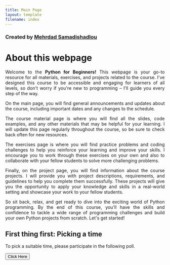 ```yaml
---
title: Main Page
layout: template
filename: index
--- 
```


### Created by <a href="https://github.com/MehrdadSamadishadlou">Mehrdad Samadishadlou</a>

# About this webpage

<p style='text-align: justify;'> 
Welcome to the <b>Python for Beginners!</b> This webpage is your go-to resource for all materials, exercises, and projects related to the course. I've designed this course to be accessible and engaging for learners of all levels, so don't worry if you're new to programming – I'll guide you every step of the way.
</p>

<p style='text-align: justify;'>
On the main page, you will find general announcements and updates about the course, including important dates and any changes to the schedule.
</p>

<p style='text-align: justify;'>
The course material page is where you will find all the slides, code examples, and any other materials that may be helpful for your learning. I will update this page regularly throughout the course, so be sure to check back often for new resources.
</p>

<p style='text-align: justify;'>
The exercises page is where you will find practice problems and coding challenges to help you reinforce your learning and improve your skills. I encourage you to work through these exercises on your own and also to collaborate with your fellow students to solve more challenging problems.
</p>

<p style='text-align: justify;'>
Finally, on the project page, you will find information about the course projects. I will provide you with project descriptions, requirements, and guidelines to help you complete them successfully. These projects will give you the opportunity to apply your knowledge and skills in a real-world setting and showcase your work to your fellow students.
</p>

<p style='text-align: justify;'>
So sit back, relax, and get ready to dive into the exciting world of Python programming. By the end of this course, you'll have the skills and confidence to tackle a wide range of programming challenges and build your own Python projects from scratch. Let's get started!
</p>

## First thing first: Picking a time

To pick a suitable time, please participate in the following poll.

<a href="https://www.when2meet.com/?20747825-MFjPd" target="_blank"><button>Click Here</button></a>
